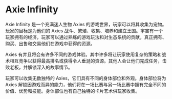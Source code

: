# Axie Infinity

Axie Infinity 是一个充满迷人生物 Axies 的游戏世界，玩家可以将其收集为宠物。玩家的目标是为他们的 Axies 战斗、繁殖、收集、培养和建立王国。宇宙有一个玩家拥有的经济，玩家可以通过熟练的游戏玩法和对生态系统的贡献，真正拥有、购买、出售和交易他们在游戏中获得的资源。

Axies 有并且将会有许多不同的游戏体验。其中许多将让玩家使用复杂的策略和战术相互竞争以获得最高排名或获得令人垂涎的资源。其他人会让他们完成任务，击败老板，并解锁深入的故事情节。

玩家可以收集无数独特的 Axies，它们具有不同的身体部位和外观。身体部位将为 Axies 解锁因游戏而异的能力，他们将在一场比赛与另一场比赛中拥有完全不同的价值、优势和技能。身体部位也有自己独特的卡片艺术供玩家收集。
